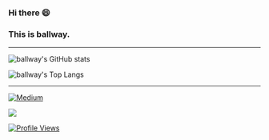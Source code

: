 ### Hi there  😄
### This is ballway.

---

![ballway's GitHub stats](https://github-readme-stats.vercel.app/api?username=ballway&show_icons=true&count_private=true)

![ballway's Top Langs](https://github-readme-stats.vercel.app/api/top-langs/?username=ballway&layout=compact&count_private=true&exclude_repo=dev&theme=graywhite)

---

[![Medium](https://img.shields.io/static/v1?style=for-the-badge&message=Medium&color=000000&logo=Medium&logoColor=FFFFFF&label=)](https://ballway.medium.com/)

[<img src="https://img.shields.io/badge/linkedin-%230077B5.svg?&style=for-the-badge&logo=linkedin&logoColor=white">](https://www.linkedin.com/in/ballway)

<a href="https://ballway.github.io/"><img src="https://komarev.com/ghpvc/?username=ballway&color=brightgreen&style=for-the-badge" alt="Profile Views" /></a>
  
<!--
**ballway/ballway** is a ✨ _special_ ✨ repository because its `README.md` (this file) appears on your GitHub profile.

Here are some ideas to get you started:

- 🔭 I’m currently working on ...
- 🌱 I’m currently learning ...
- 👯 I’m looking to collaborate on ...
- 🤔 I’m looking for help with ...
- 💬 Ask me about ...
- 📫 How to reach me: ...
- 😄 Pronouns: ...
- ⚡ Fun fact: ...
-->
